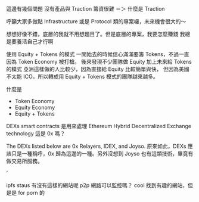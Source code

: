 這邊有幾個問題
沒有產品與 Traction 籌資很難 ＝＞ 什麼是 Traction

呼籲大家多做點 Infrastructure 或是 Protocol 類的專案囉，未來機會很大的～

想想好像不錯，底層的我就不用想題目了。但是底層的專案，我要怎麼賺錢
我總是要養活自己才行啊




使用 Equity + Tokens 的模式
一開始去的時候信心滿滿要籌 Tokens，不過一直因為 Token Economy 被打槍。
後來發現不少團隊做 Equity 加上未來給 Tokens 的模式
亞洲這樣做的人比較少，因為直接給 Equity 比較簡單與快，
但因為美國不太能 ICO，所以轉成用 Equity + Tokens 模式的團隊越來越多。

什麼是 
 - Token Economy
 - Equity Economy
 - Equity + Tokens

DEXs smart contracts 是用來處理 Ethereum Hybrid Decentralized Exchange technology
這是 0x 嗎？

The DEXs listed below are 0x Relayers, IDEX, and Joyso. 
原來如此，DEXs 應該只是一種稱呼，0x 歸為這邊的一種。另外沒想到 Joyso 也有這類技術，畢竟有做交易所服務。

 
‘

ipfs staus
有沒有這樣的網站呢
p2p 網路可以監控嗎？ cool 找到有趣的網站，但是是 for porn 的
